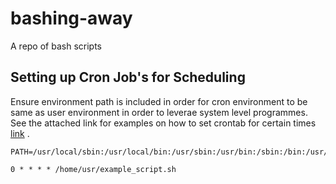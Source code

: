 # bashing-away
A repo of bash scripts 


## Setting up Cron Job's for Scheduling
Ensure environment path is included in order for cron environment to be same as user environment in order to leverae system level programmes. See the attached link for examples on how to set crontab for certain times [link](https://crontab.guru/examples.html) 
.
    
    PATH=/usr/local/sbin:/usr/local/bin:/usr/sbin:/usr/bin:/sbin:/bin:/usr/games

    0 * * * * /home/usr/example_script.sh
